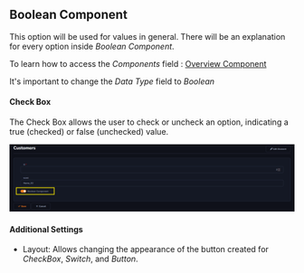 ## Boolean Component

This option will be used for values in general. There will be an explanation for every option inside *Boolean Component*.

To learn how to access the *Components* field : [Overview Component ](../components/overview_component.md)

It's important to change the *Data Type* field to *Boolean*

#### Check Box

The Check Box allows the user to check or uncheck an option, indicating a true (checked) or false (unchecked) value.

![](../../media/Component_boolean_checkbox_example.png)

#### Additional Settings

- Layout: Allows changing the appearance of the button created for *CheckBox*, *Switch*, and *Button*.